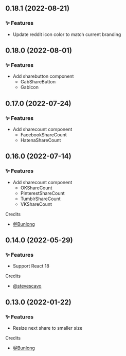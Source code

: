 ## 0.18.1 (2022-08-21)

### ✨ Features

  * Update reddit icon color to match current branding

## 0.18.0 (2022-08-01)

### ✨ Features

  * Add sharebutton component
    * GabShareButton
    * GabIcon

## 0.17.0 (2022-07-24)

### ✨ Features

  * Add sharecount component
    * FacebookShareCount
    * HatenaShareCount

## 0.16.0 (2022-07-14)

### ✨ Features

  * Add sharecount component
    * OKShareCount
    * PinterestShareCount
    * TumblrShareCount
    * VKShareCount

Credits

* [@Bunlong](https://github.com/Bunlong)

## 0.14.0 (2022-05-29)

### ✨ Features

  * Support React 18

Credits

* [@stevescavo](https://github.com/stevescavo)

## 0.13.0 (2022-01-22)

### ✨ Features

  * Resize next share to smaller size

Credits

* [@Bunlong](https://github.com/Bunlong)
